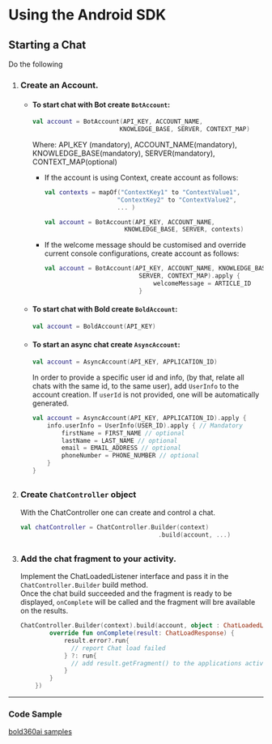 # Using the Android SDK

## Starting a Chat  
Do the following
1. ### Create an Account.

   - #### To start chat with Bot create `BotAccount`:  
    
      ```kotlin
      val account = BotAccount(API_KEY, ACCOUNT_NAME,
                              KNOWLEDGE_BASE, SERVER, CONTEXT_MAP)
      ```  
  
      Where: API_KEY (mandatory), ACCOUNT_NAME(mandatory), KNOWLEDGE_BASE(mandatory), SERVER(mandatory), CONTEXT_MAP(optional)

      - If the account is using Context, create account as follows:

        ```kotlin
        val contexts = mapOf("ContextKey1" to "ContextValue1",
                            "ContextKey2" to "ContextValue2",
                            ... )

        val account = BotAccount(API_KEY, ACCOUNT_NAME,
                              KNOWLEDGE_BASE, SERVER, contexts)
        ```

      - If the welcome message should be customised and override current console configurations, create account as follows:

        ```kotlin
        val account = BotAccount(API_KEY, ACCOUNT_NAME, KNOWLEDGE_BASE,
                                  SERVER, CONTEXT_MAP).apply {
                                      welcomeMessage = ARTICLE_ID
                                  }
        ```

    - #### To start chat with Bold create `BoldAccount`:

      ```kotlin
      val account = BoldAccount(API_KEY)
      ```


    - #### To start an async chat create `AsyncAccount`:
      ```kotlin
      val account = AsyncAccount(API_KEY, APPLICATION_ID)
      ```
      In order to provide a specific user id and info, (by that, relate all chats with the same id, to the same user), add `UserInfo` to the account creation. If `userId` is not provided, one will be automatically generated. 
      ```kotlin
      val account = AsyncAccount(API_KEY, APPLICATION_ID).apply {
          info.userInfo = UserInfo(USER_ID).apply { // Mandatory
              firstName = FIRST_NAME // optional
              lastName = LAST_NAME // optional
              email = EMAIL_ADDRESS // optional
              phoneNumber = PHONE_NUMBER // optional
          }
      }
      ```

##

2. ### Create `ChatController` object
    With the ChatController one can create and control a chat.

    ```kotlin
    val chatController = ChatController.Builder(context)
                                          .build(account, ...)
    ```

##

3. ### Add the chat fragment to your activity.

    Implement the ChatLoadedListener interface and pass it in the `ChatController.Builder` build method.   
    Once the chat build succeeded and the fragment is ready to be displayed, `onComplete` will be called and the fragment will bre available on the results. 

    ```kotlin
    ChatController.Builder(context).build(account, object : ChatLoadedListener {
            override fun onComplete(result: ChatLoadResponse) {
                result.error?.run{
                  // report Chat load failed
                } ?: run{
                  // add result.getFragment() to the applications activity.
                }
            }
        })
    ```

---

### Code Sample
[bold360ai samples](https://github.com/bold360ai/bold360-mobile-samples-android)